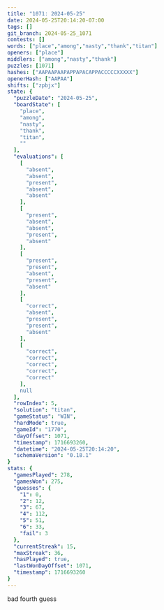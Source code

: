 ```yaml
---
title: "1071: 2024-05-25"
date: 2024-05-25T20:14:20-07:00
tags: []
git_branch: 2024-05-25_1071
contests: []
words: ["place","among","nasty","thank","titan"]
openers: ["place"]
middlers: ["among","nasty","thank"]
puzzles: [1071]
hashes: ["AAPAAPAAPAPPAPACAPPACCCCCXXXXX"]
openerHash: ["AAPAA"]
shifts: ["zpbjx"]
state: {
  "puzzleDate": "2024-05-25",
  "boardState": [
    "place",
    "among",
    "nasty",
    "thank",
    "titan",
    ""
  ],
  "evaluations": [
    [
      "absent",
      "absent",
      "present",
      "absent",
      "absent"
    ],
    [
      "present",
      "absent",
      "absent",
      "present",
      "absent"
    ],
    [
      "present",
      "present",
      "absent",
      "present",
      "absent"
    ],
    [
      "correct",
      "absent",
      "present",
      "present",
      "absent"
    ],
    [
      "correct",
      "correct",
      "correct",
      "correct",
      "correct"
    ],
    null
  ],
  "rowIndex": 5,
  "solution": "titan",
  "gameStatus": "WIN",
  "hardMode": true,
  "gameId": "1770",
  "dayOffset": 1071,
  "timestamp": 1716693260,
  "datetime": "2024-05-25T20:14:20",
  "schemaVersion": "0.18.1"
}
stats: {
  "gamesPlayed": 278,
  "gamesWon": 275,
  "guesses": {
    "1": 0,
    "2": 12,
    "3": 67,
    "4": 112,
    "5": 51,
    "6": 33,
    "fail": 3
  },
  "currentStreak": 15,
  "maxStreak": 36,
  "hasPlayed": true,
  "lastWonDayOffset": 1071,
  "timestamp": 1716693260
}
---
```

<!-- more -->
bad fourth guess
